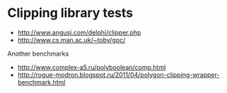 # Clipping library tests

- http://www.angusj.com/delphi/clipper.php
- http://www.cs.man.ac.uk/~toby/gpc/

Another benchmarks
- http://www.complex-a5.ru/polyboolean/comp.html
- http://rogue-modron.blogspot.ru/2011/04/polygon-clipping-wrapper-benchmark.html
